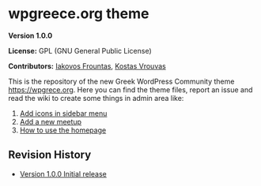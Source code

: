 # wpgreece.org theme

<strong>Version 1.0.0</strong>

<strong>License:</strong> GPL (GNU General Public License)

<strong>Contributors:</strong> <a href="https://github.com/ifrountas">Iakovos Frountas</a>, <a href="https://github.com/kosvrouvas">Kostas Vrouvas</a>

This is the repository of the new Greek WordPress Community theme https://wpgrece.org. Here you can find the theme files, report an issue and read the wiki to create some things in admin area like:

1. <a href="https://github.com/wpgreece/wpgreece-theme/wiki/Add-icons-in-sidebar-menu">Add icons in sidebar menu</a>
2. <a href="https://github.com/wpgreece/wpgreece-theme/wiki/Adding-a-new-meetup">Add a new meetup</a>
3. <a href="https://github.com/wpgreece/wpgreece-theme/wiki/Using-the-homepage">How to use the homepage</a>


## Revision History

<ul><li> <a href="https://github.com/wpgreece/wpgreece-theme/releases/tag/V1.0">Version 1.0.0 Initial release</a></li></ul>


